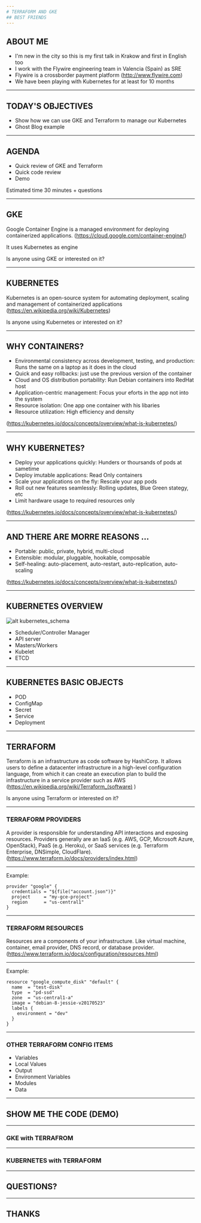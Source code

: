 ```yaml
---
# TERRAFORM AND GKE
## BEST FRIENDS
---
```

## ABOUT ME

* I'm new in the city so this is my first talk in Krakow and first in English too
* I work with the Flywire engineering team in Valencia (Spain) as SRE
* Flywire is a crossborder payment platform (http://www.flywire.com)
* We have been playing with Kubernetes for at least for 10 months
---
## TODAY'S OBJECTIVES

* Show how we can use GKE and Terraform to manage our Kubernetes
* Ghost Blog example

---

## AGENDA

* Quick review of GKE and Terraform
* Quick code review
* Demo

Estimated time 30 minutes + questions

---

## GKE

Google Container Engine is a managed environment for deploying containerized applications.
(https://cloud.google.com/container-engine/)

It uses Kubernetes as engine

Is anyone using GKE or interested on it?

---

## KUBERNETES

Kubernetes is an open-source system for automating deployment, scaling and management of containerized applications
(https://en.wikipedia.org/wiki/Kubernetes)

Is anyone using Kubernetes or interested on it?

---

## WHY CONTAINERS?

* Environmental consistency across development, testing, and production: Runs the same on a laptop as it does in the cloud
* Quick and easy rollbacks: just use the previous version of the container
* Cloud and OS distribution portability: Run Debian containers into RedHat host
* Application-centric management: Focus your eforts in the app not into the system
* Resource isolation: One app one container with his libaries
* Resource utilization: High efficiency and density

(https://kubernetes.io/docs/concepts/overview/what-is-kubernetes/)

---

## WHY KUBERNETES?

* Deploy your applications quickly: Hunders or thoursands of pods at sametime
* Deploy imutable applications: Read Only containers
* Scale your applications on the fly: Rescale your app pods
* Roll out new features seamlessly: Rolling updates, Blue Green stategy, etc
* Limit hardware usage to required resources only

(https://kubernetes.io/docs/concepts/overview/what-is-kubernetes/)

---

## AND THERE ARE MORRE REASONS ...

* Portable: public, private, hybrid, multi-cloud
* Extensible: modular, pluggable, hookable, composable
* Self-healing: auto-placement, auto-restart, auto-replication, auto-scaling

(https://kubernetes.io/docs/concepts/overview/what-is-kubernetes/)

---

## KUBERNETES OVERVIEW
![alt kubernetes_schema](https://github.com/pollosp/gke/raw/master/images/kubernetes.png "Kubernetes schema")

* Scheduler/Controller Manager
* API server
* Masters/Workers
* Kubelet
* ETCD

---
## KUBERNETES BASIC OBJECTS

* POD
* ConfigMap
* Secret
* Service
* Deployment

---
## TERRAFORM

Terraform is an infrastructure as code software by HashiCorp. It allows users to define a datacenter infrastructure in a high-level configuration language, from which it can create an execution plan to build the infrastructure in a service provider such as AWS
(https://en.wikipedia.org/wiki/Terraform_(software) )

Is anyone using Terraform or interested on it?

---
### TERRAFORM PROVIDERS

A provider is responsible for understanding API interactions and exposing resources. Providers generally are an IaaS (e.g. AWS, GCP, Microsoft Azure, OpenStack), PaaS (e.g. Heroku), or SaaS services (e.g. Terraform Enterprise, DNSimple, CloudFlare).
(https://www.terraform.io/docs/providers/index.html)

---

Example:

```hcl
provider "google" {
  credentials = "${file("account.json")}"
  project     = "my-gce-project"
  region      = "us-central1"
}
```

---

### TERRAFORM RESOURCES

Resources are a components of your infrastructure.
Like virtual machine, container, email provider, DNS record, or database provider.
(https://www.terraform.io/docs/configuration/resources.html)

---
Example:

```hcl
resource "google_compute_disk" "default" {
  name  = "test-disk"
  type  = "pd-ssd"
  zone  = "us-central1-a"
  image = "debian-8-jessie-v20170523"
  labels {
    environment = "dev"
  }
}
```

---

### OTHER TERRAFORM CONFIG ITEMS

* Variables
* Local Values
* Output
* Environment Variables
* Modules
* Data

---
## SHOW ME THE CODE (DEMO)
---
### GKE with TERRAFROM
---
### KUBERNETES with TERRAFORM
---
## QUESTIONS?
---
## THANKS

